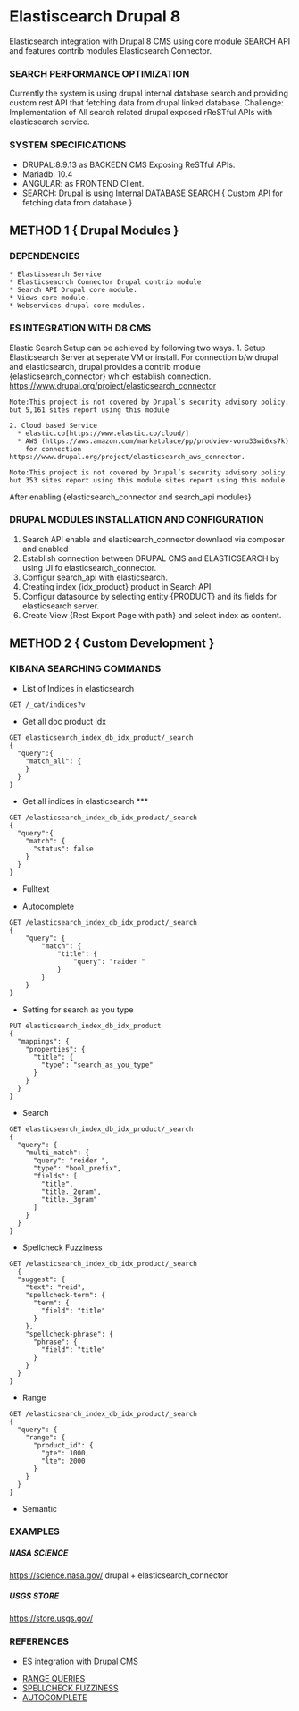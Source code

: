 # Elastiscearch Drupal 8

Elasticsearch integration with Drupal 8 CMS using core module SEARCH API and features contrib modules Elasticsearch  Connector.

### SEARCH PERFORMANCE OPTIMIZATION

  Currently the system is using drupal internal database search and providing custom rest API that fetching data from drupal linked database.
  Challenge: Implementation of All search related drupal exposed rReSTful APIs with elasticsearch service.

### SYSTEM SPECIFICATIONS

  * DRUPAL:8.9.13 as BACKEDN CMS Exposing ReSTful APIs.
  * Mariadb: 10.4
  * ANGULAR: as FRONTEND Client.
  * SEARCH: Drupal is using Internal DATABASE SEARCH { Custom API for fetching data from database }

## METHOD 1 { Drupal Modules }

  ### DEPENDENCIES

    * Elastissearch Service
    * Elasticseacrch Connector Drupal contrib module
    * Search API Drupal core module.
    * Views core module.
    * Webservices drupal core modules.

  ### ES INTEGRATION WITH D8 CMS

  Elastic Search Setup can be achieved by following two ways.
    1. Setup Elasticsearch Server at seperate VM  or install. For connection b/w  drupal and elasticsearch, drupal provides a contrib module {elasticsearch_connector} which establish connection. https://www.drupal.org/project/elasticsearch_connector

    Note:This project is not covered by Drupal’s security advisory policy.
    but 5,161 sites report using this module

    2. Cloud based Service
      * elastic.co[https://www.elastic.co/cloud/]
      * AWS (https://aws.amazon.com/marketplace/pp/prodview-voru33wi6xs7k)
        for connection https://www.drupal.org/project/elasticsearch_aws_connector.

    Note:This project is not covered by Drupal’s security advisory policy.
    but 353 sites report using this module sites report using this module.

After enabling {elasticsearch_connector and search_api modules}

### DRUPAL MODULES INSTALLATION AND CONFIGURATION

  1. Search API enable and elasticearch_connector downlaod via composer and enabled
  2. Establish connection between DRUPAL CMS and ELASTICSEARCH by using UI fo elasticsearch_connector.
  3. Configur search_api with elasticsearch.
  4. Creating index {idx_product} product in Search API.
  5. Configur datasource by selecting  entity {PRODUCT} and its fields for elasticsearch server.
  6. Create View {Rest Export Page with path} and select index as content.

## METHOD 2 { Custom Development }

### KIBANA SEARCHING COMMANDS

  * List of Indices in elasticsearch

  `GET /_cat/indices?v`

  * Get all doc product idx
  ```
  GET elasticsearch_index_db_idx_product/_search
  {
    "query":{
      "match_all": {
      }
    }
  }
  ```

  * Get all indices in elasticsearch ***
  ```
  GET /elasticsearch_index_db_idx_product/_search
  {
    "query":{
      "match": {
        "status": false
      }
    }
  }
  ```

  * Fulltext

  * Autocomplete
  ```
  GET /elasticsearch_index_db_idx_product/_search
  {
      "query": {
          "match": {
              "title": {
                  "query": "raider "
              }
          }
      }
  }
  ```

  * Setting for search as you type
  ```
  PUT elasticsearch_index_db_idx_product
  {
    "mappings": {
      "properties": {
        "title": {
          "type": "search_as_you_type"
        }
      }
    }
  }
  ```
  * Search
  ```
  GET elasticsearch_index_db_idx_product/_search
  {
    "query": {
      "multi_match": {
        "query": "reider ",
        "type": "bool_prefix",
        "fields": [
          "title",
          "title._2gram",
          "title._3gram"
        ]
      }
    }
  }
  ```

  * Spellcheck Fuzziness
  ```
  GET /elasticsearch_index_db_idx_product/_search
    {
    "suggest": {
      "text": "reid",
      "spellcheck-term": {
        "term": {
          "field": "title"
        }
      },
      "spellcheck-phrase": {
        "phrase": {
          "field": "title"
        }
      }
    }
  }
  ```

  * Range
  ```
  GET /elasticsearch_index_db_idx_product/_search
  {
    "query": {
      "range": {
        "product_id": {
          "gte": 1000,
          "lte": 2000
        }
      }
    }
  }
  ```

  * Semantic

### EXAMPLES

##### NASA SCIENCE
  https://science.nasa.gov/
  drupal + elasticsearch_connector

##### USGS STORE
  https://store.usgs.gov/

### REFERENCES

  * [ES integration with Drupal CMS](https://www.lullabot.com/articles/indexing-content-from-drupal-8-to-elasticsearch)
  <!-- * [Video](https://opendistro.github.io/for-elasticsearch-docs/docs/elasticsearch/ux/)
  * [Video](https://medium.com/quantyca/reviving-an-e-commerce-search-engine-using-elasticsearch-)
  * [Video](https://www.youtube.com/watch?v=_h12KHPg_WE)
  * [Video](https://www.youtube.com/watch?v=K-DWcM886Z4)
  * [Video](https://www.youtube.com/watch?v=_h12KHPg_WE)
  * [Video](https://www.youtube.com/watch?v=OoMZPU4EGrU)
  * [Video](https://www.youtube.com/watch?v=FkxAfpvRrbc) -->

  *  [RANGE QUERIES](https://linuxhint.com/elasticsearch-range-query/)
  * [SPELLCHECK FUZZINESS](https://engineering.empathy.co/spellcheck-in-elasticsearch/)
 * [AUTOCOMPLETE](https://opster.com/guides/elasticsearch/how-tos/elasticsearch-auto-complete-guide/)
